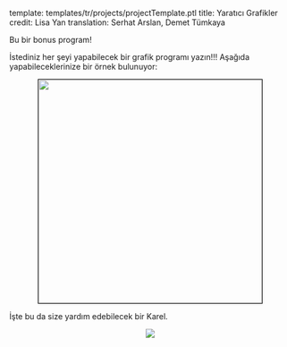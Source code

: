 template: templates/tr/projects/projectTemplate.ptl
title: Yaratıcı Grafikler
credit: Lisa Yan
translation: Serhat Arslan, Demet Tümkaya

Bu bir bonus program!

İstediniz her şeyi yapabilecek bir grafik programı yazın!!! Aşağıda yapabileceklerinize bir örnek bulunuyor:

<center>
  <img style="width:400px; border: 1px solid black;" src="{{pathToRoot}}img/projects/creativeGraphics/example.gif">
</center>

İşte bu da size yardım edebilecek bir Karel.

<center>
  <img src="{{pathToRoot}}img/projects/creativeGraphics/karel.png">
</center>

